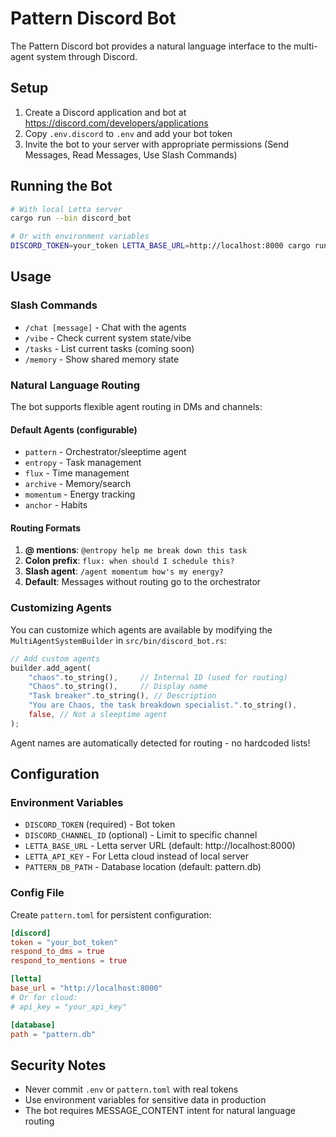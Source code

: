 # Pattern Discord Bot

The Pattern Discord bot provides a natural language interface to the multi-agent system through Discord.

## Setup

1. Create a Discord application and bot at https://discord.com/developers/applications
2. Copy `.env.discord` to `.env` and add your bot token
3. Invite the bot to your server with appropriate permissions (Send Messages, Read Messages, Use Slash Commands)

## Running the Bot

```bash
# With local Letta server
cargo run --bin discord_bot

# Or with environment variables
DISCORD_TOKEN=your_token LETTA_BASE_URL=http://localhost:8000 cargo run --bin discord_bot
```

## Usage

### Slash Commands

- `/chat [message]` - Chat with the agents
- `/vibe` - Check current system state/vibe
- `/tasks` - List current tasks (coming soon)
- `/memory` - Show shared memory state

### Natural Language Routing

The bot supports flexible agent routing in DMs and channels:

#### Default Agents (configurable)
- `pattern` - Orchestrator/sleeptime agent
- `entropy` - Task management
- `flux` - Time management  
- `archive` - Memory/search
- `momentum` - Energy tracking
- `anchor` - Habits

#### Routing Formats

1. **@ mentions**: `@entropy help me break down this task`
2. **Colon prefix**: `flux: when should I schedule this?`
3. **Slash agent**: `/agent momentum how's my energy?`
4. **Default**: Messages without routing go to the orchestrator

### Customizing Agents

You can customize which agents are available by modifying the `MultiAgentSystemBuilder` in `src/bin/discord_bot.rs`:

```rust
// Add custom agents
builder.add_agent(
    "chaos".to_string(),     // Internal ID (used for routing)
    "Chaos".to_string(),     // Display name
    "Task breaker".to_string(), // Description
    "You are Chaos, the task breakdown specialist.".to_string(),
    false, // Not a sleeptime agent
);
```

Agent names are automatically detected for routing - no hardcoded lists!

## Configuration

### Environment Variables

- `DISCORD_TOKEN` (required) - Bot token
- `DISCORD_CHANNEL_ID` (optional) - Limit to specific channel
- `LETTA_BASE_URL` - Letta server URL (default: http://localhost:8000)
- `LETTA_API_KEY` - For Letta cloud instead of local server
- `PATTERN_DB_PATH` - Database location (default: pattern.db)

### Config File

Create `pattern.toml` for persistent configuration:

```toml
[discord]
token = "your_bot_token"
respond_to_dms = true
respond_to_mentions = true

[letta]
base_url = "http://localhost:8000"
# Or for cloud:
# api_key = "your_api_key"

[database]
path = "pattern.db"
```

## Security Notes

- Never commit `.env` or `pattern.toml` with real tokens
- Use environment variables for sensitive data in production
- The bot requires MESSAGE_CONTENT intent for natural language routing